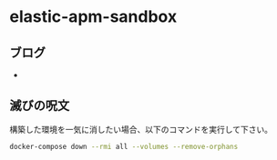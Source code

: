 # elastic-apm-sandbox

## ブログ

* 

## 滅びの呪文

構築した環境を一気に消したい場合、以下のコマンドを実行して下さい。

```sh
docker-compose down --rmi all --volumes --remove-orphans
```
